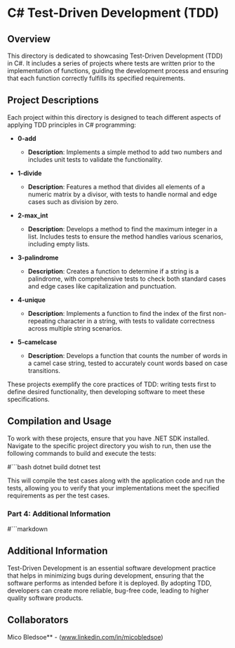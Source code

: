 # C# Test-Driven Development (TDD)

## Overview

This directory is dedicated to showcasing Test-Driven Development (TDD) in C#. It includes a series of projects where tests are written prior to the implementation of functions, guiding the development process and ensuring that each function correctly fulfills its specified requirements.

## Project Descriptions

Each project within this directory is designed to teach different aspects of applying TDD principles in C# programming:

- **0-add**
  - **Description**: Implements a simple method to add two numbers and includes unit tests to validate the functionality.

- **1-divide**
  - **Description**: Features a method that divides all elements of a numeric matrix by a divisor, with tests to handle normal and edge cases such as division by zero.

- **2-max_int**
  - **Description**: Develops a method to find the maximum integer in a list. Includes tests to ensure the method handles various scenarios, including empty lists.

- **3-palindrome**
  - **Description**: Creates a function to determine if a string is a palindrome, with comprehensive tests to check both standard cases and edge cases like capitalization and punctuation.

- **4-unique**
  - **Description**: Implements a function to find the index of the first non-repeating character in a string, with tests to validate correctness across multiple string scenarios.

- **5-camelcase**
  - **Description**: Develops a function that counts the number of words in a camel case string, tested to accurately count words based on case transitions.

These projects exemplify the core practices of TDD: writing tests first to define desired functionality, then developing software to meet these specifications.

## Compilation and Usage

To work with these projects, ensure that you have .NET SDK installed. Navigate to the specific project directory you wish to run, then use the following commands to build and execute the tests:

#```bash
dotnet build
dotnet test

This will compile the test cases along with the application code and run the tests, allowing you to verify that your implementations meet the specified requirements as per the test cases.


### Part 4: Additional Information
#```markdown
## Additional Information

Test-Driven Development is an essential software development practice that helps in minimizing bugs during development, ensuring that the software performs as intended before it is deployed. By adopting TDD, developers can create more reliable, bug-free code, leading to higher quality software products.

## Collaborators
Mico Bledsoe** - (www.linkedin.com/in/micobledsoe)

